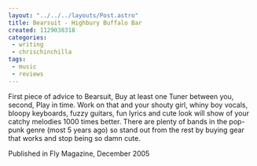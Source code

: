 ```yaml
---
layout: "../../../layouts/Post.astro"
title: Bearsuit - Highbury Buffalo Bar
created: 1129038318
categories:
 - writing
 - chrischinchilla
tags: 
 - music 
 - reviews
---
```


First piece of advice to Bearsuit, Buy at least one Tuner between you, second, Play in time. Work on that and your shouty girl, whiny boy vocals, bloopy keyboards, fuzzy guitars, fun lyrics and cute look will show of your catchy melodies 1000 times better. There are plenty of bands in the pop-punk genre (most 5 years ago) so stand out from the rest by buying gear that works and stop being so damn cute.

Published in Fly Magazine, December 2005
